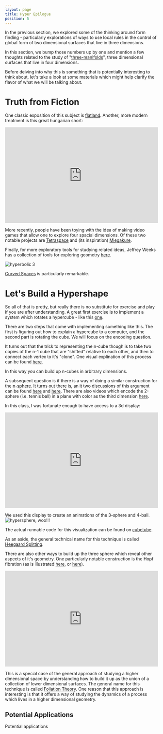 ```yaml
---
layout: page
title: Hyper Epilogue
position: 5
---
```


In the previous section, we explored some of the thinking around form finding - particularly explorations of ways to use local rules in the control of global form of two dimensional surfaces that live in three dimensions. 

In this section, we bump those numbers up by one and mention a few thoughts related to the study of "[three-manifolds](https://en.wikipedia.org/wiki/3-manifold)", three dimensional surfaces that live in four dimensions.  

Before delving into why this is something that is potentially interesting to think about, let's take a look at some materials which might help clarify the flavor of what we will be talking about.  

# Truth from Fiction

One classic exposition of this subject is [flatland](http://www.math.harvard.edu/~knill/mathmovies/swf/flatland1965.html). Another, more modern treatment is this great hungarian short: 

<div style="margin: 0px auto; text-align: center;">
<iframe width="420" height="315" style='width: 100%;' src="https://player.vimeo.com/video/51153134" frameborder="0" webkitallowfullscreen mozallowfullscreen allowfullscreen></iframe> 
</div>

More recently, people have been toying with the idea of making video games that allow one to explore four spacial dimensions. Of these two notable projects are [Tetraspace](http://rantonels.itch.io/tetraspace) and (its inspiration) [Miegakure](http://miegakure.com/).

Finally, for more exploratory tools for studying related ideas, Jeffrey Weeks has a collection of tools for exploring geometry [here](http://geometrygames.org/). 

<img src="{{ site.baseurl }}/public/img/curved-spaces.gif" alt="hyperbolic 3">

[Curved Spaces](http://geometrygames.org/CurvedSpaces/index.html) is particularly remarkable.  

# Let's Build a Hypershape

So all of that is pretty, but really there is no substitute for exercise and play if you are after understanding.  A great first exercise is to implement a system which rotates a hypercube - like this [one](http://hypersolid.milosz.ca/).  

There are two steps that come with implementing something like this.  The first is figuring out how to explain a hypercube to a computer, and the second part is rotating the cube.  We will focus on the encoding question.

It turns out that the trick to representing the n-cube though is to take two copies of the n-1 cube that are "shifted" relative to each other, and then to connect each vertex to it's "clone".  One visual explination of this process can be found [here](http://maxgoldste.in/itad/).  
<!-- http://hi.gher.space/classic/introduction.htm -->

In this way you can build up n-cubes in arbitrary dimensions.  

A subsequent question is if there is a way of doing a similar construction for the [n-sphere](https://en.wikipedia.org/wiki/N-sphere).  It turns out there is, an it two discussions of this argument can be found [here](https://glyphobet.net/3-sphere/node2.html#SECTION00021000000000000000) and [here](http://www.geocities.ws/jsfhome/Think4d/Hyprsphr/envsintr.html).  There are also videos which encode the 2-sphere (i.e. tennis ball) in a plane with color as the third dimension [here](http://www.msri.org/publications/sgp/jim/geom/r4/sphere/index.html).

In this class, I was fortunate enough to have access to a 3d display: 
<div style="margin: 0px auto; text-align: center;">
<iframe width="420" height="315" style='width: 100%;' src="https://player.vimeo.com/video/121566038" frameborder="0" webkitallowfullscreen mozallowfullscreen allowfullscreen></iframe>
</div>

We used this display to create an animations of the 3-sphere and 4-ball.  
<img src="{{ site.baseurl }}/public/img/hypersphere.gif" alt="hypersphere, woo!!!">

The actual runnable code for this visualization can be found on [cubetube](http://www.cubetube.org/viz/726/). 

As an aside, the general technical name for this technique is called [Heegaard Splitting](https://en.wikipedia.org/wiki/Heegaard_splitting).

There are also other ways to build up the three sphere which reveal other aspects of it's geometry.  One particularly notable construction is the Hopf fibration (as is illustrated [here](http://nilesjohnson.net/hopf.html), or [here](http://philogb.github.io/page/hopf/#)).

<div style="margin: 0px auto; text-align: center;">
<iframe width="420" height="315" style='width: 100%;' src="https://www.youtube.com/embed/AKotMPGFJYk" frameborder="0" allowfullscreen></iframe></div>


This is a special case of the general approach of studying a higher dimensional space by understanding how to build it up as the union of a collection of lower dimensional surfaces.  The general name for this technique is called [Foliation Theory](https://en.wikipedia.org/wiki/Foliation).  One reason that this approach is interesting is that it offers a way of studying the dynamics of a process which lives in a higher dimensional geometry.  

## Potential Applications

Potential applications